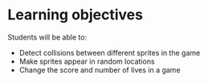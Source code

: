 # Learning objectives
Students will be able to:
- Detect collisions between different sprites in the game
- Make sprites appear in random locations
- Change the score and number of lives in a game
